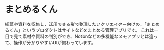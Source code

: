 # まとめるくん
総菜や資料を収集し、活用できる形で整理したいクリエイター向けの、「まとめるくん」というプロダクトはサイトなどをまとめる管理アプリです。
これは一目で見て素材や資料の判別ができ、Notionなどの多機能なメモアプリとは違って、操作が分かりやすいUIが備わっています。